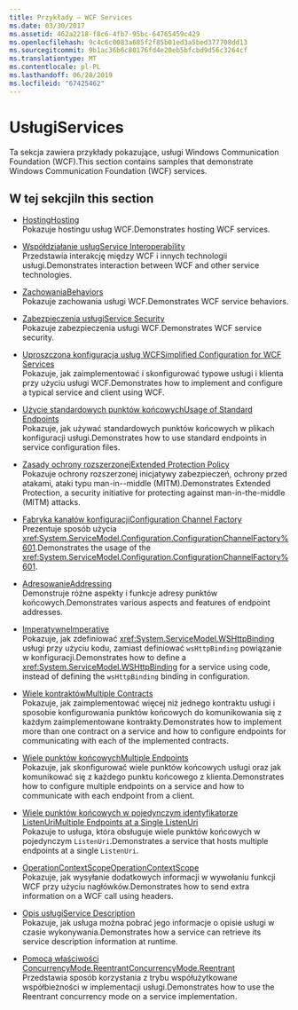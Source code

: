```yaml
---
title: Przykłady — WCF Services
ms.date: 03/30/2017
ms.assetid: 462a2218-f8c6-4fb7-95bc-64765459c429
ms.openlocfilehash: 9c4c6c0083a685f2f85b01ed3a5bed377708dd13
ms.sourcegitcommit: 9b1ac36b6c80176fd4e20eb5bfcbd9d56c3264cf
ms.translationtype: MT
ms.contentlocale: pl-PL
ms.lasthandoff: 06/28/2019
ms.locfileid: "67425462"
---
```

# <a name="services"></a><span data-ttu-id="75fff-102">Usługi</span><span class="sxs-lookup"><span data-stu-id="75fff-102">Services</span></span>

<span data-ttu-id="75fff-103">Ta sekcja zawiera przykłady pokazujące, usługi Windows Communication Foundation (WCF).</span><span class="sxs-lookup"><span data-stu-id="75fff-103">This section contains samples that demonstrate Windows Communication Foundation (WCF) services.</span></span>

## <a name="in-this-section"></a><span data-ttu-id="75fff-104">W tej sekcji</span><span class="sxs-lookup"><span data-stu-id="75fff-104">In this section</span></span>

- <span data-ttu-id="75fff-105">[Hosting](../../../../docs/framework/wcf/feature-details/hosting.md)</span><span class="sxs-lookup"><span data-stu-id="75fff-105">[Hosting](../../../../docs/framework/wcf/feature-details/hosting.md)</span></span>\
<span data-ttu-id="75fff-106">Pokazuje hostingu usług WCF.</span><span class="sxs-lookup"><span data-stu-id="75fff-106">Demonstrates hosting WCF services.</span></span>

- <span data-ttu-id="75fff-107">[Współdziałanie usług](service-interoperability.md)</span><span class="sxs-lookup"><span data-stu-id="75fff-107">[Service Interoperability](service-interoperability.md)</span></span>\
<span data-ttu-id="75fff-108">Przedstawia interakcję między WCF i innych technologii usługi.</span><span class="sxs-lookup"><span data-stu-id="75fff-108">Demonstrates interaction between WCF and other service technologies.</span></span>

- <span data-ttu-id="75fff-109">[Zachowania](behaviors.md)</span><span class="sxs-lookup"><span data-stu-id="75fff-109">[Behaviors](behaviors.md)</span></span>\
<span data-ttu-id="75fff-110">Pokazuje zachowania usługi WCF.</span><span class="sxs-lookup"><span data-stu-id="75fff-110">Demonstrates WCF service behaviors.</span></span>

- <span data-ttu-id="75fff-111">[Zabezpieczenia usługi](service-security.md)</span><span class="sxs-lookup"><span data-stu-id="75fff-111">[Service Security](service-security.md)</span></span>\
<span data-ttu-id="75fff-112">Pokazuje zabezpieczenia usługi WCF.</span><span class="sxs-lookup"><span data-stu-id="75fff-112">Demonstrates WCF service security.</span></span>

- <span data-ttu-id="75fff-113">[Uproszczona konfiguracja usług WCF](simplified-configuration-for-wcf-services.md)</span><span class="sxs-lookup"><span data-stu-id="75fff-113">[Simplified Configuration for WCF Services](simplified-configuration-for-wcf-services.md)</span></span>\
<span data-ttu-id="75fff-114">Pokazuje, jak zaimplementować i skonfigurować typowe usługi i klienta przy użyciu usługi WCF.</span><span class="sxs-lookup"><span data-stu-id="75fff-114">Demonstrates how to implement and configure a typical service and client using WCF.</span></span>

- <span data-ttu-id="75fff-115">[Użycie standardowych punktów końcowych](usage-of-standard-endpoints.md)</span><span class="sxs-lookup"><span data-stu-id="75fff-115">[Usage of Standard Endpoints](usage-of-standard-endpoints.md)</span></span>\
<span data-ttu-id="75fff-116">Pokazuje, jak używać standardowych punktów końcowych w plikach konfiguracji usługi.</span><span class="sxs-lookup"><span data-stu-id="75fff-116">Demonstrates how to use standard endpoints in service configuration files.</span></span>

- <span data-ttu-id="75fff-117">[Zasady ochrony rozszerzonej](extended-protection-policy.md)</span><span class="sxs-lookup"><span data-stu-id="75fff-117">[Extended Protection Policy](extended-protection-policy.md)</span></span>\
<span data-ttu-id="75fff-118">Pokazuje ochrony rozszerzonej inicjatywy zabezpieczeń, ochrony przed atakami, ataki typu man-in--middle (MITM).</span><span class="sxs-lookup"><span data-stu-id="75fff-118">Demonstrates Extended Protection, a security initiative for protecting against man-in-the-middle (MITM) attacks.</span></span>

- <span data-ttu-id="75fff-119">[Fabryka kanałów konfiguracji](configuration-channel-factory.md)</span><span class="sxs-lookup"><span data-stu-id="75fff-119">[Configuration Channel Factory](configuration-channel-factory.md)</span></span>\
<span data-ttu-id="75fff-120">Prezentuje sposób użycia <xref:System.ServiceModel.Configuration.ConfigurationChannelFactory%601>.</span><span class="sxs-lookup"><span data-stu-id="75fff-120">Demonstrates the usage of the <xref:System.ServiceModel.Configuration.ConfigurationChannelFactory%601>.</span></span>

- <span data-ttu-id="75fff-121">[Adresowanie](addressing.md)</span><span class="sxs-lookup"><span data-stu-id="75fff-121">[Addressing](addressing.md)</span></span>\
<span data-ttu-id="75fff-122">Demonstruje różne aspekty i funkcje adresy punktów końcowych.</span><span class="sxs-lookup"><span data-stu-id="75fff-122">Demonstrates various aspects and features of endpoint addresses.</span></span>

- <span data-ttu-id="75fff-123">[Imperatywne](imperative.md)</span><span class="sxs-lookup"><span data-stu-id="75fff-123">[Imperative](imperative.md)</span></span>\
<span data-ttu-id="75fff-124">Pokazuje, jak zdefiniować <xref:System.ServiceModel.WSHttpBinding> usługi przy użyciu kodu, zamiast definiować `wsHttpBinding` powiązanie w konfiguracji.</span><span class="sxs-lookup"><span data-stu-id="75fff-124">Demonstrates how to define a <xref:System.ServiceModel.WSHttpBinding> for a service using code, instead of defining the `wsHttpBinding` binding in configuration.</span></span>

- <span data-ttu-id="75fff-125">[Wiele kontraktów](multiple-contracts.md)</span><span class="sxs-lookup"><span data-stu-id="75fff-125">[Multiple Contracts](multiple-contracts.md)</span></span>\
<span data-ttu-id="75fff-126">Pokazuje, jak zaimplementować więcej niż jednego kontraktu usługi i sposobie konfigurowania punktów końcowych do komunikowania się z każdym zaimplementowane kontrakty.</span><span class="sxs-lookup"><span data-stu-id="75fff-126">Demonstrates how to implement more than one contract on a service and how to configure endpoints for communicating with each of the implemented contracts.</span></span>

- <span data-ttu-id="75fff-127">[Wiele punktów końcowych](multiple-endpoints.md)</span><span class="sxs-lookup"><span data-stu-id="75fff-127">[Multiple Endpoints](multiple-endpoints.md)</span></span>\
<span data-ttu-id="75fff-128">Pokazuje, jak skonfigurować wiele punktów końcowych usługi oraz jak komunikować się z każdego punktu końcowego z klienta.</span><span class="sxs-lookup"><span data-stu-id="75fff-128">Demonstrates how to configure multiple endpoints on a service and how to communicate with each endpoint from a client.</span></span>

- <span data-ttu-id="75fff-129">[Wiele punktów końcowych w pojedynczym identyfikatorze ListenUri](multiple-endpoints-at-a-single-listenuri.md)</span><span class="sxs-lookup"><span data-stu-id="75fff-129">[Multiple Endpoints at a Single ListenUri](multiple-endpoints-at-a-single-listenuri.md)</span></span>\
<span data-ttu-id="75fff-130">Pokazuje to usługa, która obsługuje wiele punktów końcowych w pojedynczym `ListenUri`.</span><span class="sxs-lookup"><span data-stu-id="75fff-130">Demonstrates a service that hosts multiple endpoints at a single `ListenUri`.</span></span>

- <span data-ttu-id="75fff-131">[OperationContextScope](operationcontextscope.md)</span><span class="sxs-lookup"><span data-stu-id="75fff-131">[OperationContextScope](operationcontextscope.md)</span></span>\
<span data-ttu-id="75fff-132">Pokazuje, jak wysyłanie dodatkowych informacji w wywołaniu funkcji WCF przy użyciu nagłówków.</span><span class="sxs-lookup"><span data-stu-id="75fff-132">Demonstrates how to send extra information on a WCF call using headers.</span></span>

- <span data-ttu-id="75fff-133">[Opis usługi](service-description.md)</span><span class="sxs-lookup"><span data-stu-id="75fff-133">[Service Description](service-description.md)</span></span>\
<span data-ttu-id="75fff-134">Pokazuje, jak usługa można pobrać jego informacje o opisie usługi w czasie wykonywania.</span><span class="sxs-lookup"><span data-stu-id="75fff-134">Demonstrates how a service can retrieve its service description information at runtime.</span></span>

- <span data-ttu-id="75fff-135">[Pomocą właściwości ConcurrencyMode.Reentrant](concurrencymode-reentrant.md)</span><span class="sxs-lookup"><span data-stu-id="75fff-135">[ConcurrencyMode.Reentrant](concurrencymode-reentrant.md)</span></span>\
<span data-ttu-id="75fff-136">Przedstawia sposób korzystania z trybu współużytkowane współbieżności w implementacji usługi.</span><span class="sxs-lookup"><span data-stu-id="75fff-136">Demonstrates how to use the Reentrant concurrency mode on a service implementation.</span></span>
